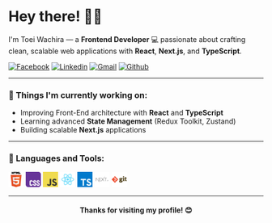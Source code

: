 <!-- Greeting -->
# Hey there! 👋😄

<!-- Introduction -->
I'm Toei Wachira — a **Frontend Developer** 💻 passionate about crafting clean, scalable web applications with **React**, **Next.js**, and **TypeScript**.

<!-- Your badges -->
[![Facebook](https://img.shields.io/badge/-ToeiWachira-blue?style=flat&labelColor=blue&logo=facebook&logoColor=white)](https://www.facebook.com/wachira.ladtayapitak/)
[![Linkedin](https://img.shields.io/badge/-ToeiWachira-purple?style=flat&logo=linkedin&logoColor=white)](https://www.linkedin.com/in/wachira-rataypaitak-52910723b/)
[![Gmail](https://img.shields.io/badge/-wachiraratpim@gmail.com-c14438?style=flat&logo=Gmail&logoColor=white)](mailto:wachiraratpim@gmail.com)
[![Github](https://img.shields.io/badge/-ToeiWachira-black?style=flat&labelColor=black&logo=github&logoColor=white)](https://github.com/wachirarat)

---

### 💼 Things I'm currently working on: 
- Improving Front-End architecture with **React** and **TypeScript**
- Learning advanced **State Management** (Redux Toolkit, Zustand)
- Building scalable **Next.js** applications

---

### 🚀 Languages and Tools:
<!-- icons -->
<code><img height="30" src="https://raw.githubusercontent.com/github/explore/master/topics/html/html.png"></code>
<code><img height="30" src="https://raw.githubusercontent.com/github/explore/master/topics/css/css.png"></code>
<code><img height="30" src="https://raw.githubusercontent.com/github/explore/master/topics/javascript/javascript.png"></code>
<code><img height="30" src="https://raw.githubusercontent.com/github/explore/master/topics/react/react.png"></code>
<code><img height="30" src="https://raw.githubusercontent.com/github/explore/master/topics/typescript/typescript.png"></code>
<code><img height="30" src="https://raw.githubusercontent.com/github/explore/master/topics/nextjs/nextjs.png"></code>
<code><img height="30" src="https://raw.githubusercontent.com/github/explore/master/topics/git/git.png"></code>

---

<h4 align="center">Thanks for visiting my profile! 😊</h4>
